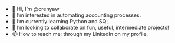 - 👋 Hi, I’m @crenyaw
- 👀 I’m interested in automating accounting processes.
- 🌱 I’m currently learning Python and SQL.
- 💞️ I’m looking to collaborate on fun, useful, intermediate projects!
- 📫 How to reach me: through my LinkedIn on my profile.

